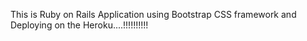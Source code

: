 This is Ruby on Rails Application using Bootstrap CSS framework and Deploying on the Heroku....!!!!!!!!!!
